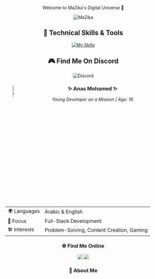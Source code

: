 <div align="center">
  <p>Welcome to MaZika's Digital Universe 🚀</p>
</div>

<div align="center">

![MaZika](https://readme-typing-svg.herokuapp.com?font=Fira+Code&pause=1000&color=3c99d4&width=435&lines=Welcome+to+MaZika's+Digital+Universe+%F0%9F%8C%9F;Full-Stack+Developer+%F0%9F%92%BB;Creative+Problem+Solver+%F0%9F%92%A1)

## 🚀 Technical Skills & Tools
[![My Skills](https://skillicons.dev/icons?i=html,css,js,ts,react,nodejs,express,mongodb,json,git,vscode,figma,photoshop,illustrator)](https://discord.gg/wbqYJG4HDd)

## 🎮 Find Me On Discord
![Discord](https://discord.c99.nl/widget/theme-2/555873880384995329.png)

<div align="center">
  <img src="https://i.imgur.com/0GS0rLh.png" alt="GIF Image" style="width: 10%; height: auto; border-radius: 50%; float: left; margin-right: 10px;">
  <h3>✨ Anas Mohamed ✨</h3>
  <p><i>Young Developer on a Mission | Age: 16</i></p>
  
  <table>
    <tr>
      <td>🌍 Languages</td>
      <td>Arabic & English</td>
    </tr>
    <tr>
      <td>🎯 Focus</td>
      <td>Full-Stack Development</td>
    </tr>
    <tr>
      <td>🛠️ Interests</td>
      <td>Problem-Solving, Content Creation, Gaming</td>
    </tr>
  </table>
</div>

<div align="center">
  <h3>🌐 Find Me Online</h3>
  <a href="https://mazika1dev.xyz" target="_blank"><img src="https://img.shields.io/badge/Portfolio-mazika1dev.xyz-blue?style=for-the-badge"></a>
  <a href="https://discord.gg/GCPTzNZnhJ" target="_blank"><img src="https://img.shields.io/badge/Discord-Join_Community-7289DA?style=for-the-badge&logo=discord&logoColor=white"></a>
</div>

### 💫 About Me
<div align="center">
  <!-- Image already moved above -->
</div>
